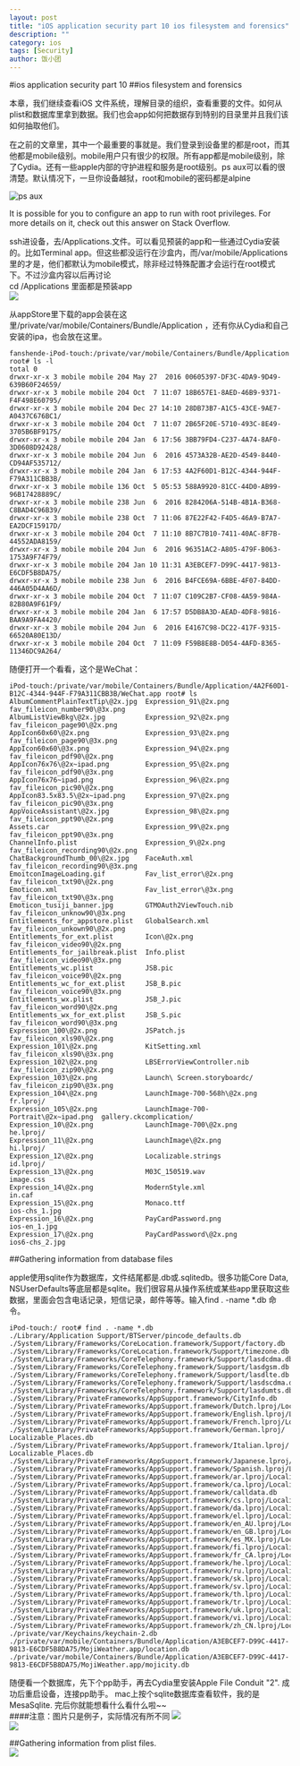 ```yaml
---  
layout: post
title: "iOS application security part 10 ios filesystem and forensics"
description: ""
category: ios
tags: [Security]
author: 饭小团
---   
```



#ios application security part 10 
##ios filesystem and forensics  

本章，我们继续查看iOS 文件系统，理解目录的组织，查看重要的文件。如何从plist和数据库里拿到数据。我们也会app如何把数据存到特别的目录里并且我们该如何抽取他们。  

在之前的文章里，其中一个最重要的事就是。我们登录到设备里的都是root，而其他都是mobile级别。mobile用户只有很少的权限。所有app都是mobile级别，除了Cydia。还有一些apple内部的守护进程和服务是root级别。ps aux可以看的很清楚。默认情况下，一旦你设备越狱，root和mobile的密码都是alpine  

![ps aux](http://highaltitudehacks.com/images/posts/ios10/1.png)  

It is possible for you to configure an app to run with root privileges. For more details on it, check out this answer on Stack Overflow.  

ssh进设备，去/Applications.文件。可以看见预装的app和一些通过Cydia安装的。比如Terminal app。但这些都没运行在沙盒内，而/var/mobile/Applications里的才是，他们都默认为mobile模式，除非经过特殊配置才会运行在root模式下。不过沙盒内容以后再讨论  
cd /Applications 里面都是预装app  
![](http://highaltitudehacks.com/images/posts/ios10/2.png)  

从appStore里下载的app会装在这里/private/var/mobile/Containers/Bundle/Application ，还有你从Cydia和自己安装的ipa，也会放在这里。  

	fanshende-iPod-touch:/private/var/mobile/Containers/Bundle/Application root# ls -l
	total 0
	drwxr-xr-x 3 mobile mobile 204 May 27  2016 00605397-DF3C-4DA9-9D49-639B60F24659/
	drwxr-xr-x 3 mobile mobile 204 Oct  7 11:07 18B657E1-8AED-46B9-9371-F4F498E60795/
	drwxr-xr-x 3 mobile mobile 204 Dec 27 14:10 28DB73B7-A1C5-43CE-9AE7-A0437C676BC1/
	drwxr-xr-x 3 mobile mobile 204 Oct  7 11:07 2B65F20E-5710-493C-8E49-3705B6BF9175/
	drwxr-xr-x 3 mobile mobile 204 Jan  6 17:56 3BB79FD4-C237-4A74-8AF0-3D0608D92428/
	drwxr-xr-x 3 mobile mobile 204 Jun  6  2016 4573A32B-AE2D-4549-8440-CD94AF535712/
	drwxr-xr-x 3 mobile mobile 204 Jan  6 17:53 4A2F60D1-B12C-4344-944F-F79A311CBB3B/
	drwxr-xr-x 3 mobile mobile 136 Oct  5 05:53 588A9920-81CC-44D0-AB99-96B17428889C/
	drwxr-xr-x 3 mobile mobile 238 Jun  6  2016 8284206A-514B-4B1A-B368-C8BAD4C96B39/
	drwxr-xr-x 3 mobile mobile 238 Oct  7 11:06 87E22F42-F4D5-46A9-B7A7-EA2DCF15917D/
	drwxr-xr-x 3 mobile mobile 204 Oct  7 11:10 8B7C7B10-7411-40AC-8F7B-44552ADA8159/
	drwxr-xr-x 3 mobile mobile 204 Jun  6  2016 96351AC2-A805-479F-B063-1753A9F74F79/
	drwxr-xr-x 3 mobile mobile 204 Jan 10 11:31 A3EBCEF7-D99C-4417-9813-E6CDF5B8DA75/
	drwxr-xr-x 3 mobile mobile 238 Jun  6  2016 B4FCE69A-6BBE-4F07-84DD-446A05D4AA6D/
	drwxr-xr-x 3 mobile mobile 204 Oct  7 11:07 C109C2B7-CF08-4A59-984A-82B80A9F61F9/
	drwxr-xr-x 3 mobile mobile 204 Jan  6 17:57 D5DB8A3D-AEAD-4DF8-9816-BAA9A9FA4420/
	drwxr-xr-x 3 mobile mobile 204 Jun  6  2016 E4167C98-DC22-417F-9315-66520A80E13D/
	drwxr-xr-x 3 mobile mobile 204 Oct  7 11:09 F59B8E8B-D054-4AFD-8365-11346DC9A264/

随便打开一个看看，这个是WeChat： 
	
	iPod-touch:/private/var/mobile/Containers/Bundle/Application/4A2F60D1-B12C-4344-944F-F79A311CBB3B/WeChat.app root# ls
	AlbumCommentPlainTextTip\@2x.jpg  Expression_91\@2x.png                  fav_fileicon_number90\@3x.png
	AlbumListViewBkg\@2x.jpg          Expression_92\@2x.png                  fav_fileicon_page90\@2x.png
	AppIcon60x60\@2x.png              Expression_93\@2x.png                  fav_fileicon_page90\@3x.png
	AppIcon60x60\@3x.png              Expression_94\@2x.png                  fav_fileicon_pdf90\@2x.png
	AppIcon76x76\@2x~ipad.png         Expression_95\@2x.png                  fav_fileicon_pdf90\@3x.png
	AppIcon76x76~ipad.png             Expression_96\@2x.png                  fav_fileicon_pic90\@2x.png
	AppIcon83.5x83.5\@2x~ipad.png     Expression_97\@2x.png                  fav_fileicon_pic90\@3x.png
	AppVoiceAssistant\@2x.jpg         Expression_98\@2x.png                  fav_fileicon_ppt90\@2x.png
	Assets.car                        Expression_99\@2x.png                  fav_fileicon_ppt90\@3x.png
	ChannelInfo.plist                 Expression_9\@2x.png                   fav_fileicon_recording90\@2x.png
	ChatBackgroundThumb_00\@2x.jpg    FaceAuth.xml                           fav_fileicon_recording90\@3x.png
	EmoitconImageLoading.gif          Fav_list_error\@2x.png                 fav_fileicon_txt90\@2x.png
	Emoticon.xml                      Fav_list_error\@3x.png                 fav_fileicon_txt90\@3x.png
	Emoticon_tusiji_banner.jpg        GTMOAuth2ViewTouch.nib                 fav_fileicon_unknow90\@3x.png
	Entitlements_for_appstore.plist   GlobalSearch.xml                       fav_fileicon_unkown90\@2x.png
	Entitlements_for_ext.plist        Icon\@2x.png                           fav_fileicon_video90\@2x.png
	Entitlements_for_jailbreak.plist  Info.plist                             fav_fileicon_video90\@3x.png
	Entitlements_wc.plist             JSB.pic                                fav_fileicon_voice90\@2x.png
	Entitlements_wc_for_ext.plist     JSB_B.pic                              fav_fileicon_voice90\@3x.png
	Entitlements_wx.plist             JSB_J.pic                              fav_fileicon_word90\@2x.png
	Entitlements_wx_for_ext.plist     JSB_S.pic                              fav_fileicon_word90\@3x.png
	Expression_100\@2x.png            JSPatch.js                             fav_fileicon_xls90\@2x.png
	Expression_101\@2x.png            KitSetting.xml                         fav_fileicon_xls90\@3x.png
	Expression_102\@2x.png            LBSErrorViewController.nib             fav_fileicon_zip90\@2x.png
	Expression_103\@2x.png            Launch\ Screen.storyboardc/            fav_fileicon_zip90\@3x.png
	Expression_104\@2x.png            LaunchImage-700-568h\@2x.png           fr.lproj/
	Expression_105\@2x.png            LaunchImage-700-Portrait\@2x~ipad.png  gallery.ckcomplication/
	Expression_10\@2x.png             LaunchImage-700\@2x.png                he.lproj/
	Expression_11\@2x.png             LaunchImage\@2x.png                    hi.lproj/
	Expression_12\@2x.png             Localizable.strings                    id.lproj/
	Expression_13\@2x.png             M03C_150519.wav                        image.css
	Expression_14\@2x.png             ModernStyle.xml                        in.caf
	Expression_15\@2x.png             Monaco.ttf                             ios-chs_1.jpg
	Expression_16\@2x.png             PayCardPassword.png                    ios-en_1.jpg
	Expression_17\@2x.png             PayCardPassword\@2x.png                ios6-chs_2.jpg

##Gathering information from database files  

apple使用sqlite作为数据库，文件结尾都是.db或.sqlitedb。很多功能Core Data, NSUserDefaults等底层都是sqlite。我们很容易从操作系统或某些app里获取这些数据，里面会包含电话记录，短信记录，邮件等等。输入find . -name *.db 命令。  

	iPod-touch:/ root# find . -name *.db
	./Library/Application Support/BTServer/pincode_defaults.db
	./System/Library/Frameworks/CoreLocation.framework/Support/factory.db
	./System/Library/Frameworks/CoreLocation.framework/Support/timezone.db
	./System/Library/Frameworks/CoreTelephony.framework/Support/lasdcdma.db
	./System/Library/Frameworks/CoreTelephony.framework/Support/lasdgsm.db
	./System/Library/Frameworks/CoreTelephony.framework/Support/lasdlte.db
	./System/Library/Frameworks/CoreTelephony.framework/Support/lasdscdma.db
	./System/Library/Frameworks/CoreTelephony.framework/Support/lasdumts.db
	./System/Library/PrivateFrameworks/AppSupport.framework/CityInfo.db
	./System/Library/PrivateFrameworks/AppSupport.framework/Dutch.lproj/Localizable_Places.db
	./System/Library/PrivateFrameworks/AppSupport.framework/English.lproj/Localizable_Places.db
	./System/Library/PrivateFrameworks/AppSupport.framework/French.lproj/Localizable_Places.db
	./System/Library/PrivateFrameworks/AppSupport.framework/German.lproj/	Localizable_Places.db
	./System/Library/PrivateFrameworks/AppSupport.framework/Italian.lproj/	Localizable_Places.db
	./System/Library/PrivateFrameworks/AppSupport.framework/Japanese.lproj/Localizable_Places.db
	./System/Library/PrivateFrameworks/AppSupport.framework/Spanish.lproj/Localizable_Places.db
	./System/Library/PrivateFrameworks/AppSupport.framework/ar.lproj/Localizable_Places.db
	./System/Library/PrivateFrameworks/AppSupport.framework/ca.lproj/Localizable_Places.db
	./System/Library/PrivateFrameworks/AppSupport.framework/calldata.db
	./System/Library/PrivateFrameworks/AppSupport.framework/cs.lproj/Localizable_Places.db
	./System/Library/PrivateFrameworks/AppSupport.framework/da.lproj/Localizable_Places.db
	./System/Library/PrivateFrameworks/AppSupport.framework/el.lproj/Localizable_Places.db
	./System/Library/PrivateFrameworks/AppSupport.framework/en_AU.lproj/Localizable_Places.db
	./System/Library/PrivateFrameworks/AppSupport.framework/en_GB.lproj/Localizable_Places.db
	./System/Library/PrivateFrameworks/AppSupport.framework/es_MX.lproj/Localizable_Places.db
	./System/Library/PrivateFrameworks/AppSupport.framework/fi.lproj/Localizable_Places.db
	./System/Library/PrivateFrameworks/AppSupport.framework/fr_CA.lproj/Localizable_Places.db
	./System/Library/PrivateFrameworks/AppSupport.framework/he.lproj/Localizable_Places.db
	./System/Library/PrivateFrameworks/AppSupport.framework/ru.lproj/Localizable_Places.db
	./System/Library/PrivateFrameworks/AppSupport.framework/sk.lproj/Localizable_Places.db
	./System/Library/PrivateFrameworks/AppSupport.framework/sv.lproj/Localizable_Places.db
	./System/Library/PrivateFrameworks/AppSupport.framework/th.lproj/Localizable_Places.db
	./System/Library/PrivateFrameworks/AppSupport.framework/tr.lproj/Localizable_Places.db
	./System/Library/PrivateFrameworks/AppSupport.framework/uk.lproj/Localizable_Places.db
	./System/Library/PrivateFrameworks/AppSupport.framework/vi.lproj/Localizable_Places.db
	./System/Library/PrivateFrameworks/AppSupport.framework/zh_CN.lproj/Localizable_Places.db
	./private/var/Keychains/keychain-2.db
	./private/var/mobile/Containers/Bundle/Application/A3EBCEF7-D99C-4417-9813-E6CDF5B8DA75/MojiWeather.app/location.db
	./private/var/mobile/Containers/Bundle/Application/A3EBCEF7-D99C-4417-9813-E6CDF5B8DA75/MojiWeather.app/mojicity.db

随便看一个数据库，先下个pp助手，再去Cydia里安装Apple File Conduit "2". 
成功后重启设备，连接pp助手。  mac上按个sqlite数据库查看软件，我的是MesaSqlite. 完后你就能想看什么看什么啦~~  
####注意：图片只是例子，实际情况有所不同
![](http://highaltitudehacks.com/images/posts/ios10/21.png)  
![](http://highaltitudehacks.com/images/posts/ios10/22.png)  

##Gathering information from plist files.  
![](http://highaltitudehacks.com/images/posts/ios10/p.png)

